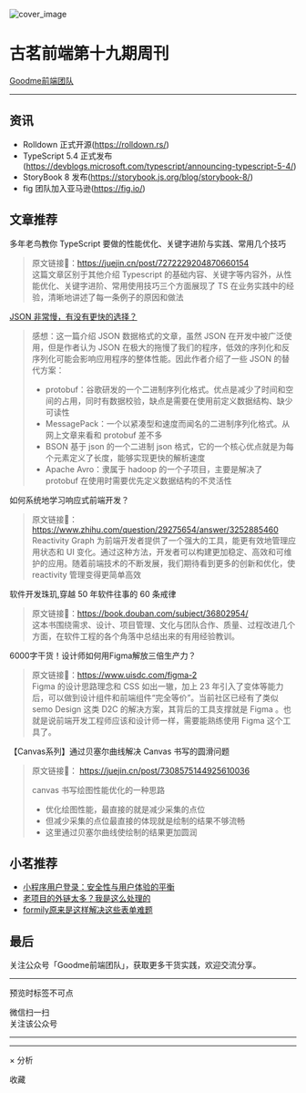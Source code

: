 ![cover_image](https://mmbiz.qpic.cn/sz_mmbiz_jpg/TpB2QHJbiaicEgFMledvsxbZPOdOX6klricvm35BFD80ib4LX1W4hwv9OuCnO93tSkw0M9j68icVde8MDYcd08qwA9g/0?wx_fmt=jpeg)

#  古茗前端第十九期周刊

[ Goodme前端团队 ](javascript:void\(0\);)

__ _ _ _ _

##  资讯

  * Rolldown 正式开源(https://rolldown.rs/) 
  * TypeScript 5.4 正式发布(https://devblogs.microsoft.com/typescript/announcing-typescript-5-4/) 
  * StoryBook 8 发布(https://storybook.js.org/blog/storybook-8/) 
  * fig 团队加入亚马逊(https://fig.io/) 

##  文章推荐

多年老鸟教你 TypeScript 要做的性能优化、关键字进阶与实践、常用几个技巧

> 原文链接🔗：https://juejin.cn/post/7272229204870660154  
>  这篇文章区别于其他介绍 Typescript 的基础内容、关键字等内容外，从性能优化、关键字进阶、常用使用技巧三个方面展现了 TS
> 在业务实践中的经验，清晰地讲述了每一条例子的原因和做法

[ JSON 非常慢，有没有更快的选择？
](https://mp.weixin.qq.com/s?__biz=MzkxNzY0MjA4Ng==&mid=2247483761&idx=1&sn=2c7e2255e85851dae123a259c4cca59d&scene=21#wechat_redirect)

> 感想：这一篇介绍 JSON 数据格式的文章，虽然 JSON 在开发中被广泛使用，但是作者认为 JSON
> 在极大的拖慢了我们的程序，低效的序列化和反序列化可能会影响应用程序的整体性能。因此作者介绍了一些 JSON 的替代方案：
>
>   * protobuf：谷歌研发的一个二进制序列化格式。优点是减少了时间和空间的占用，同时有数据校验，缺点是需要在使用前定义数据结构、缺少可读性
>   * MessagePack：一个以紧凑型和速度而闻名的二进制序列化格式。从网上文章来看和 protobuf 差不多
>   * BSON 基于 json 的一个二进制 json 格式，它的一个核心优点就是为每个元素定义了长度，能够实现更快的解析速度
>   * Apache Avro：隶属于 hadoop 的一个子项目，主要是解决了 protobuf 在使用时需要优先定义数据结构的不灵活性
>

如何系统地学习响应式前端开发？

> 原文链接🔗：https://www.zhihu.com/question/29275654/answer/3252885460  
>  Reactivity Graph 为前端开发者提供了一个强大的工具，能更有效地管理应用状态和 UI
> 变化。通过这种方法，开发者可以构建更加稳定、高效和可维护的应用。随着前端技术的不断发展，我们期待看到更多的创新和优化，使 reactivity
> 管理变得更简单高效

软件开发珠玑,穿越 50 年软件往事的 60 条戒律

> 原文链接🔗：https://book.douban.com/subject/36802954/  
>  这本书围绕需求、设计、项目管理、文化与团队合作、质量、过程改进几个方面，在软件工程的各个角落中总结出来的有用经验教训。

6000字干货！设计师如何用Figma解放三倍生产力？

> 原文链接🔗：https://www.uisdc.com/figma-2  
>  Figma 的设计思路理念和 CSS 如出一辙，加上 23 年引入了变体等能力后，可以做到设计组件和前端组件“完全等价”。当前社区已经有了类似
> semo Design 这类 D2C 的解决方案，其背后的工具支撑就是 Figma 。也就是说前端开发工程师应该和设计师一样，需要能熟练使用 Figma
> 这个工具了。

【Canvas系列】通过贝塞尔曲线解决 Canvas 书写的圆滑问题

> 原文链接🔗：  https://juejin.cn/post/7308575144925610036
>
> canvas 书写绘图性能优化的一种思路
>
>   * 优化绘图性能，最直接的就是减少采集的点位
>   * 但减少采集的点位最直接的体现就是绘制的结果不够流畅
>   * 这里通过贝塞尔曲线使绘制的结果更加圆润
>

  

##  小茗推荐

  * [ 小程序用户登录：安全性与用户体验的平衡 ](https://mp.weixin.qq.com/s?__biz=Mzg4OTkwMTY3Mg==&mid=2247485469&idx=1&sn=00c61ee5791d668d932c0912e115a230&chksm=cfe58f1af892060c48ec91da4a04ed0591dd2dfa60969a1b04dba67a789b52648e4496d0887f&token=893562795&lang=zh_CN&scene=21#wechat_redirect)
  * [ 老项目的外链太多？我是这么处理的 ](https://mp.weixin.qq.com/s?__biz=Mzg4OTkwMTY3Mg==&mid=2247485454&idx=1&sn=7ab35326e3cfee1ba0397fbf7e2a9889&chksm=cfe58f09f892061f00314f4da041e4068433df403721dbfc9f20f66f4fe98ee8b9b3f865fe77&token=893562795&lang=zh_CN&scene=21#wechat_redirect)
  * [ formily原来是这样解决这些表单难题 ](https://mp.weixin.qq.com/s?__biz=Mzg4OTkwMTY3Mg==&mid=2247485417&idx=1&sn=beeb4ca9beac3f35e8f6771e590c89db&chksm=cfe580eef89209f8142a3d17e2530a1d57bac55b5ae887f3e2edf00bb81fb951aeeaaf46ee38&token=893562795&lang=zh_CN&scene=21#wechat_redirect)

##  最后

关注公众号「Goodme前端团队」，获取更多干货实践，欢迎交流分享。

* * *

  

预览时标签不可点

微信扫一扫  
关注该公众号





****



****



×  分析

  收藏

